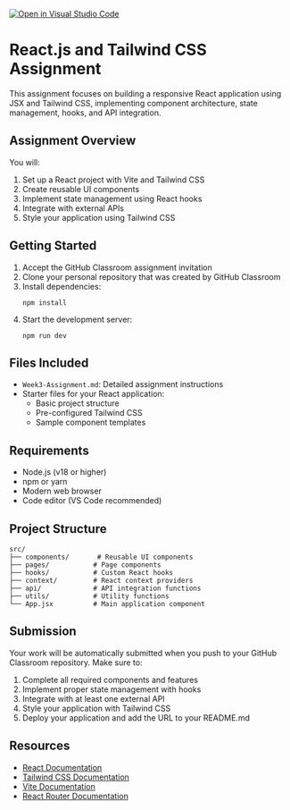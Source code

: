 [![Open in Visual Studio Code](https://classroom.github.com/assets/open-in-vscode-2e0aaae1b6195c2367325f4f02e2d04e9abb55f0b24a779b69b11b9e10269abc.svg)](https://classroom.github.com/online_ide?assignment_repo_id=19792320&assignment_repo_type=AssignmentRepo)
# React.js and Tailwind CSS Assignment

This assignment focuses on building a responsive React application using JSX and Tailwind CSS, implementing component architecture, state management, hooks, and API integration.

## Assignment Overview

You will:
1. Set up a React project with Vite and Tailwind CSS
2. Create reusable UI components
3. Implement state management using React hooks
4. Integrate with external APIs
5. Style your application using Tailwind CSS

## Getting Started

1. Accept the GitHub Classroom assignment invitation
2. Clone your personal repository that was created by GitHub Classroom
3. Install dependencies:
   ```
   npm install
   ```
4. Start the development server:
   ```
   npm run dev
   ```

## Files Included

- `Week3-Assignment.md`: Detailed assignment instructions
- Starter files for your React application:
  - Basic project structure
  - Pre-configured Tailwind CSS
  - Sample component templates

## Requirements

- Node.js (v18 or higher)
- npm or yarn
- Modern web browser
- Code editor (VS Code recommended)

## Project Structure

```
src/
├── components/       # Reusable UI components
├── pages/           # Page components
├── hooks/           # Custom React hooks
├── context/         # React context providers
├── api/             # API integration functions
├── utils/           # Utility functions
└── App.jsx          # Main application component
```

## Submission

Your work will be automatically submitted when you push to your GitHub Classroom repository. Make sure to:

1. Complete all required components and features
2. Implement proper state management with hooks
3. Integrate with at least one external API
4. Style your application with Tailwind CSS
5. Deploy your application and add the URL to your README.md

## Resources

- [React Documentation](https://react.dev/)
- [Tailwind CSS Documentation](https://tailwindcss.com/docs)
- [Vite Documentation](https://vitejs.dev/guide/)
- [React Router Documentation](https://reactrouter.com/) 